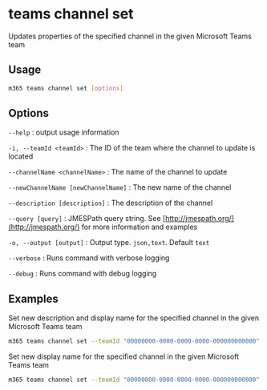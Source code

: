 # teams channel set

Updates properties of the specified channel in the given Microsoft Teams team

## Usage

```sh
m365 teams channel set [options]
```

## Options

`--help`
: output usage information

`-i, --teamId <teamId>`
: The ID of the team where the channel to update is located

`--channelName <channelName>`
: The name of the channel to update

`--newChannelName [newChannelName]`
: The new name of the channel

`--description [description]`
: The description of the channel

`--query [query]`
: JMESPath query string. See [http://jmespath.org/](http://jmespath.org/) for more information and examples

`-o, --output [output]`
: Output type. `json,text`. Default `text`

`--verbose`
: Runs command with verbose logging

`--debug`
: Runs command with debug logging

## Examples
  
Set new description and display name for the specified channel in the given Microsoft Teams team

```sh
m365 teams channel set --teamId "00000000-0000-0000-0000-000000000000" --channelName Reviews --newChannelName Projects --description "Channel for new projects"
```

Set new display name for the specified channel in the given Microsoft Teams team

```sh
m365 teams channel set --teamId "00000000-0000-0000-0000-000000000000" --channelName Reviews --newChannelName Projects
```